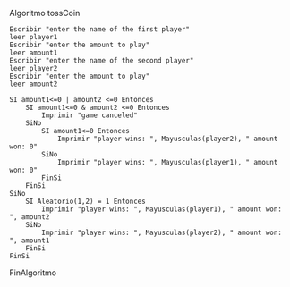 Algoritmo tossCoin
	
	Escribir "enter the name of the first player"
	leer player1
	Escribir "enter the amount to play"
	leer amount1
	Escribir "enter the name of the second player"
	leer player2
	Escribir "enter the amount to play"
	leer amount2
	
	SI amount1<=0 | amount2 <=0 Entonces
		SI amount1<=0 & amount2 <=0 Entonces
			Imprimir "game canceled"
		SiNo
			SI amount1<=0 Entonces
				Imprimir "player wins: ", Mayusculas(player2), " amount won: 0"
			SiNo
				Imprimir "player wins: ", Mayusculas(player1), " amount won: 0"
			FinSi
		FinSi
	SiNo
		SI Aleatorio(1,2) = 1 Entonces
			Imprimir "player wins: ", Mayusculas(player1), " amount won: ", amount2
		SiNo
			Imprimir "player wins: ", Mayusculas(player2), " amount won: ", amount1
		FinSi
	FinSi
	
FinAlgoritmo
